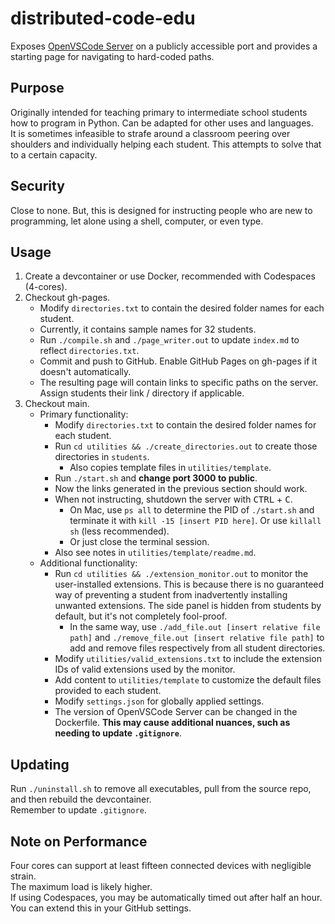 # distributed-code-edu
Exposes [OpenVSCode Server](https://github.com/gitpod-io/openvscode-server) on a publicly accessible port and provides a starting page for navigating to hard-coded paths.
## Purpose
Originally intended for teaching primary to intermediate school students how to program in Python. Can be adapted for other uses and languages.  
It is sometimes infeasible to strafe around a classroom peering over shoulders and individually helping each student. This attempts to solve that to a certain capacity.
## Security
Close to none. But, this is designed for instructing people who are new to programming, let alone using a shell, computer, or even type.
## Usage
1. Create a devcontainer or use Docker, recommended with Codespaces (4-cores).
2. Checkout gh-pages.
    - Modify `directories.txt` to contain the desired folder names for each student.
    - Currently, it contains sample names for 32 students.
    - Run `./compile.sh` and `./page_writer.out` to update `index.md` to reflect `directories.txt`.
    - Commit and push to GitHub. Enable GitHub Pages on gh-pages if it doesn't automatically.
    - The resulting page will contain links to specific paths on the server. Assign students their link / directory if applicable.
3. Checkout main.
    - Primary functionality:
        - Modify `directories.txt` to contain the desired folder names for each student.
        - Run `cd utilities && ./create_directories.out` to create those directories in `students`.
            - Also copies template files in `utilities/template`.
        - Run `./start.sh` and **change port 3000 to public**.
        - Now the links generated in the previous section should work.
        - When not instructing, shutdown the server with <kbd>CTRL</kbd> + <kbd>C</kbd>.
            - On Mac, use `ps all` to determine the PID of `./start.sh` and terminate it with `kill -15 [insert PID here]`. Or use `killall sh` (less recommended).
            - Or just close the terminal session.
        - Also see notes in `utilities/template/readme.md`.
    - Additional functionality:
        - Run `cd utilities && ./extension_monitor.out` to monitor the user-installed extensions. This is because there is no guaranteed way of preventing a student from inadvertently installing unwanted extensions. The side panel is hidden from students by default, but it's not completely fool-proof.
            - In the same way, use `./add_file.out [insert relative file path]` and `./remove_file.out [insert relative file path]` to add and remove files respectively from all student directories.
        - Modify `utilities/valid_extensions.txt` to include the extension IDs of valid extensions used by the monitor.
        - Add content to `utilities/template` to customize the default files provided to each student.
        - Modify `settings.json` for globally applied settings.
        - The version of OpenVSCode Server can be changed in the Dockerfile. **This may cause additional nuances, such as needing to update `.gitignore`**.
## Updating
Run `./uninstall.sh` to remove all executables, pull from the source repo, and then rebuild the devcontainer.  
Remember to update `.gitignore`.
## Note on Performance
Four cores can support at least fifteen connected devices with negligible strain.  
The maximum load is likely higher.  
If using Codespaces, you may be automatically timed out after half an hour. You can extend this in your GitHub settings.